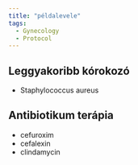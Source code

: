 ```yaml
---
title: "példalevele"
tags:
  - Gynecology
  - Protocol
---
```


## Leggyakoribb kórokozó

- Staphylococcus aureus

## Antibiotikum terápia

- cefuroxim
- cefalexin
- clindamycin
